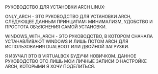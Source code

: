 РУКОВОДСТВО ДЛЯ УСТАНОВКИ ARCH LINUX:

ONLY_ARCH - ЭТО РУКОВОДСТВО ДЛЯ УСТАНОВКИ ARCH, СЛЕДУЮЩЕЕ ДАННЫМ ПРИНЦИПАМ: МИНИМАЛИЗМ, УДОБСТВО И ПРОСТОТА ОБЪЯСНЕНИЯ САМОЙ УСТАНОВКИ.

WINDOWS_WITH_ARCH - ЭТО РУКОВОДСТВО, В КОТОРОМ СНАЧАЛА УСТАНАВЛИВАЮТ WINDOWS И ЛИШЬ ПОТОМ ARCH ДЛЯ ИСПОЛЬЗОВАНИЯ DUALBOOT ИЛИ ДВОЙНОЙ ЗАГРУЗКИ.

Я ИЗУЧАЛ ЭТО В VIRTUALBOX БУДУЧИ НОВИЧКОМ. 
ДАННОЕ РУКОВОДСТВО ЭТО ЛИШЬ МОИ ЛИЧНЫЕ ЗАПИСИ О НАСТРОЙКЕ ARCH, КОТОРЫМИ Я ХОЧУ ПОДЕЛИТЬСЯ.